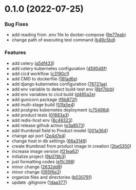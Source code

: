 # 0.1.0 (2022-07-25)


### Bug Fixes

* add reading from .env file to docker-compose ([9e77eab](https://github.com/ghorbani-mohammad/y-shop/commit/9e77eab2227aae8f899352f413b1fc7d3356e82b))
* change path of executing test command ([b49c5bd](https://github.com/ghorbani-mohammad/y-shop/commit/b49c5bdbcfb2e1a3cc9c1de6e73c140537524ecc))


### Features

* add celery ([a5df433](https://github.com/ghorbani-mohammad/y-shop/commit/a5df43351dd553b07c5ba098de5d88f7b5545ed2))
* add celery kubernetes configuration ([459548f](https://github.com/ghorbani-mohammad/y-shop/commit/459548fc4baf0c8b43a9e57e5d958d8501ce48ff))
* add cicd workflow ([c3190c1](https://github.com/ghorbani-mohammad/y-shop/commit/c3190c179161c88302fa8b60972b9028f942456f))
* add CMD to dockerfile ([16fad6e](https://github.com/ghorbani-mohammad/y-shop/commit/16fad6e3064be1ae5fc48ae2ce983e2c247e0888))
* add django kubernetes configuration ([76721aa](https://github.com/ghorbani-mohammad/y-shop/commit/76721aa28a5459e626e5dd50434de7de54f345ea))
* add env variable to detect build-test env ([8bf7dcb](https://github.com/ghorbani-mohammad/y-shop/commit/8bf7dcb6fe4f9364282a70b4124ce43ed2d1079f))
* add env variables to cicd build ([d485a2e](https://github.com/ghorbani-mohammad/y-shop/commit/d485a2e1d7da20e2cca8e1202d87d69f3a3821c6))
* add gunicorn package ([f6b872f](https://github.com/ghorbani-mohammad/y-shop/commit/f6b872f24e06f116c0c12c5296be1a99e9b9a121))
* add multi-stage build ([51fa5e4](https://github.com/ghorbani-mohammad/y-shop/commit/51fa5e47890981b395a0e3fef423af10e24734b9))
* add postgres kubernetes deployment ([c75496d](https://github.com/ghorbani-mohammad/y-shop/commit/c75496d94933a9f897b6858650bc5eea931cc0c4))
* add product tests ([01883a3](https://github.com/ghorbani-mohammad/y-shop/commit/01883a3d42de2394a823ad9938ec69229c1a86db))
* add redis-host env ([8c48323](https://github.com/ghorbani-mohammad/y-shop/commit/8c48323db9e093388e4bbc5e5cbcd905bdadae78))
* add release github action ([e3a8573](https://github.com/ghorbani-mohammad/y-shop/commit/e3a8573633fe6b17fef30a19c89fbf5e582c140a))
* add thumbnail field to Product model ([001a364](https://github.com/ghorbani-mohammad/y-shop/commit/001a36413e4fcb4ade23270420eb877184c94345))
* change api port ([2e4d7e4](https://github.com/ghorbani-mohammad/y-shop/commit/2e4d7e40e6fc510e0c7f7c17cdd7693adc685275))
* change host in db settings ([66a3146](https://github.com/ghorbani-mohammad/y-shop/commit/66a314683c5419673cc4468e9ef058d5ec085b58))
* create thumbnail from product image in creation ([2be5350](https://github.com/ghorbani-mohammad/y-shop/commit/2be53503348d7b6ccdde787ab446c16ba966b4e2))
* increase image version ([f21ea62](https://github.com/ghorbani-mohammad/y-shop/commit/f21ea621fe6904a0a179f25ac2b7451015fcd3ac))
* initialize project ([9b078b3](https://github.com/ghorbani-mohammad/y-shop/commit/9b078b371f0acdd46eb4ef084f1434c7320088bf))
* just formatting codes ([e1fc398](https://github.com/ghorbani-mohammad/y-shop/commit/e1fc3985e6fb4ba9c9aa5a88e33d33f0cc5e8e56))
* minor change ([2632dd8](https://github.com/ghorbani-mohammad/y-shop/commit/2632dd84ab205c5493178c0eb60b3b88571a13d8))
* minor change ([095f6e2](https://github.com/ghorbani-mohammad/y-shop/commit/095f6e21afd0e70475652b85bd8906dd68be945d))
* organize files and directories ([b030791](https://github.com/ghorbani-mohammad/y-shop/commit/b030791c1b23f7202c0cfede0ca2e139017cd446))
* update .gitignore ([1daa377](https://github.com/ghorbani-mohammad/y-shop/commit/1daa3773e61c04bea0a64f5bcad81c95df20749a))




